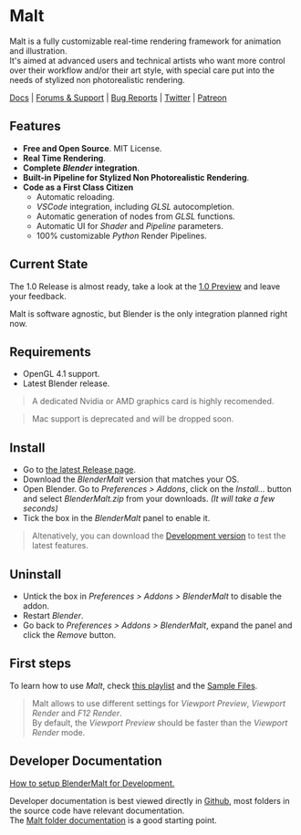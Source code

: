 # Malt

Malt is a fully customizable real-time rendering framework for animation and illustration.  
It's aimed at advanced users and technical artists who want more control over their workflow and/or their art style, with special care put into the needs of stylized non photorealistic rendering.

[Docs](https://malt3d.com) | [Forums & Support](https://github.com/bnpr/Malt/discussions) | [Bug Reports](https://github.com/bnpr/Malt/issues) | [Twitter](https://twitter.com/pragma37) | [Patreon](https://patreon.com/pragma37)

## Features

- **Free and Open Source**. MIT License.
- **Real Time Rendering**.
- **Complete *Blender* integration**.
- **Built-in Pipeline for Stylized Non Photorealistic Rendering**.
- **Code as a First Class Citizen**
    - Automatic reloading.
    - *VSCode* integration, including *GLSL* autocompletion.
    - Automatic generation of nodes from *GLSL* functions.
    - Automatic UI for *Shader* and *Pipeline* parameters.
    - 100% customizable *Python* Render Pipelines.

## Current State

The 1.0 Release is almost ready, take a look at the [1.0 Preview](https://github.com/bnpr/Malt/discussions/231) and leave your feedback.

Malt is software agnostic, but Blender is the only integration planned right now.

## Requirements

- OpenGL 4.1 support.
- Latest Blender release.

> A dedicated Nvidia or AMD graphics card is highly recomended.  

> Mac support is deprecated and will be dropped soon.

## Install
 
- Go to [the latest Release page](https://github.com/bnpr/Malt/releases/tag/Release-latest).
- Download the *BlenderMalt* version that matches your OS.
- Open Blender. Go to *Preferences > Addons*, click on the *Install...* button and select *BlenderMalt.zip* from your downloads. *(It will take a few seconds)*
- Tick the box in the *BlenderMalt* panel to enable it.

> Altenatively, you can download the [Development version](https://github.com/bnpr/Malt/releases/tag/Development-latest) to test the latest features.       

## Uninstall

- Untick the box in *Preferences > Addons > BlenderMalt* to disable the addon.
- Restart *Blender*.
- Go back to *Preferences > Addons > BlenderMalt*, expand the panel and click the *Remove* button.

## First steps

To learn how to use *Malt*, check [this playlist](https://www.youtube.com/playlist?list=PLiN2BGdwwlLqbks8h5MohvH0Xd0Zql_Sg) and the [Sample Files](https://github.com/bnpr/Malt/discussions/94).

> Malt allows to use different settings for *Viewport Preview*, *Viewport Render* and *F12 Render*.  
> By default, the *Viewport Preview* should be faster than the *Viewport Render* mode.

## Developer Documentation

[How to setup BlenderMalt for Development.](docs/Setup-BlenderMalt-for-Development.md)

Developer documentation is best viewed directly in [Github](https://github.com/bnpr/Malt/tree/Development#developer-documentation), most folders in the source code have relevant documentation.  
The [Malt folder documentation](Malt#malt) is a good starting point.

